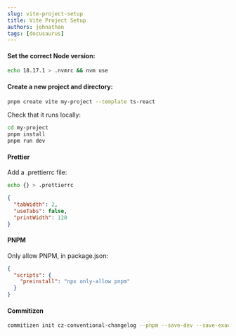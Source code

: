 ```yaml
---
slug: vite-project-setup
title: Vite Project Setup
authors: johnathan
tags: [docusaurus]
---
```


#### Set the correct Node version:

```bash
echo 18.17.1 > .nvmrc && nvm use
```

#### Create a new project and directory:

```bash
pnpm create vite my-project --template ts-react
```

Check that it runs locally:

```bash
cd my-project
pnpm install
pnpm run dev
```

#### Prettier

Add a .prettierrc file:

```bash
echo {} > .prettierrc
```

```json
{
  "tabWidth": 2,
  "useTabs": false,
  "printWidth": 120
}
```

#### PNPM

Only allow PNPM, in package.json:

```json
{
  "scripts": {
    "preinstall": "npx only-allow pnpm"
  }
}
```

#### Commitizen

```bash
commitizen init cz-conventional-changelog --pnpm --save-dev --save-exact
```
